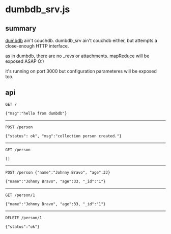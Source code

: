 dumbdb_srv.js
=============



summary
-------

[dumbdb](https://github.com/JosePedroDias/dumbdb) ain't couchdb. dumbdb_srv ain't couchdb either, but attempts a close-enough HTTP interface.

as in dumbdb, there are no _revs or attachments. mapReduce will be exposed ASAP O:)

it's running on port 3000 but configuration parameteres will be exposed too.



api
---

`GET /`

`{"msg":"hello from dumbdb"}`

----

`POST /person`

`{"status": ok", "msg":"collection person created."}`

----

`GET /person`

`[]`

----

`POST /person {"name":"Johnny Bravo", "age":33}`

`{"name":"Johnny Bravo", "age":33, "_id":"1"}`

----

`GET /person/1`

`{"name":"Johnny Bravo", "age":33, "_id":"1"}`

----

`DELETE /person/1`

`{"status":"ok"}`
